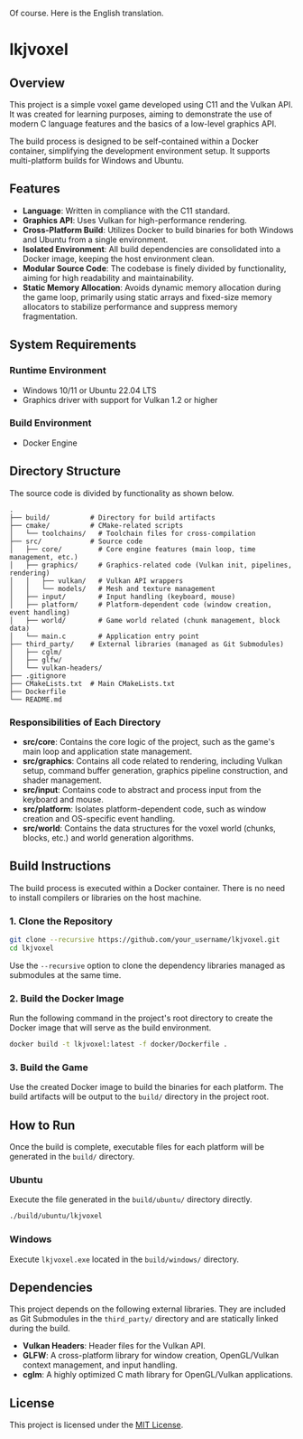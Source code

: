 Of course. Here is the English translation.

# lkjvoxel

## Overview

This project is a simple voxel game developed using C11 and the Vulkan API. It was created for learning purposes, aiming to demonstrate the use of modern C language features and the basics of a low-level graphics API.

The build process is designed to be self-contained within a Docker container, simplifying the development environment setup. It supports multi-platform builds for Windows and Ubuntu.

## Features

  * **Language**: Written in compliance with the C11 standard.
  * **Graphics API**: Uses Vulkan for high-performance rendering.
  * **Cross-Platform Build**: Utilizes Docker to build binaries for both Windows and Ubuntu from a single environment.
  * **Isolated Environment**: All build dependencies are consolidated into a Docker image, keeping the host environment clean.
  * **Modular Source Code**: The codebase is finely divided by functionality, aiming for high readability and maintainability.
  * **Static Memory Allocation**: Avoids dynamic memory allocation during the game loop, primarily using static arrays and fixed-size memory allocators to stabilize performance and suppress memory fragmentation.

## System Requirements

### Runtime Environment

  * Windows 10/11 or Ubuntu 22.04 LTS
  * Graphics driver with support for Vulkan 1.2 or higher

### Build Environment

  * Docker Engine

## Directory Structure

The source code is divided by functionality as shown below.

```
.
├── build/          # Directory for build artifacts
├── cmake/          # CMake-related scripts
│   └── toolchains/   # Toolchain files for cross-compilation
├── src/            # Source code
│   ├── core/         # Core engine features (main loop, time management, etc.)
│   ├── graphics/     # Graphics-related code (Vulkan init, pipelines, rendering)
│   │   ├── vulkan/   # Vulkan API wrappers
│   │   └── models/   # Mesh and texture management
│   ├── input/        # Input handling (keyboard, mouse)
│   ├── platform/     # Platform-dependent code (window creation, event handling)
│   ├── world/        # Game world related (chunk management, block data)
│   └── main.c        # Application entry point
├── third_party/    # External libraries (managed as Git Submodules)
│   ├── cglm/
│   ├── glfw/
│   └── vulkan-headers/
├── .gitignore
├── CMakeLists.txt  # Main CMakeLists.txt
├── Dockerfile
└── README.md
```

### Responsibilities of Each Directory

  * **src/core**: Contains the core logic of the project, such as the game's main loop and application state management.
  * **src/graphics**: Contains all code related to rendering, including Vulkan setup, command buffer generation, graphics pipeline construction, and shader management.
  * **src/input**: Contains code to abstract and process input from the keyboard and mouse.
  * **src/platform**: Isolates platform-dependent code, such as window creation and OS-specific event handling.
  * **src/world**: Contains the data structures for the voxel world (chunks, blocks, etc.) and world generation algorithms.

## Build Instructions

The build process is executed within a Docker container. There is no need to install compilers or libraries on the host machine.

### 1\. Clone the Repository

```bash
git clone --recursive https://github.com/your_username/lkjvoxel.git
cd lkjvoxel
```

Use the `--recursive` option to clone the dependency libraries managed as submodules at the same time.

### 2\. Build the Docker Image

Run the following command in the project's root directory to create the Docker image that will serve as the build environment.

```bash
docker build -t lkjvoxel:latest -f docker/Dockerfile .
```

### 3\. Build the Game

Use the created Docker image to build the binaries for each platform. The build artifacts will be output to the `build/` directory in the project root.

## How to Run

Once the build is complete, executable files for each platform will be generated in the `build/` directory.

### Ubuntu

Execute the file generated in the `build/ubuntu/` directory directly.

```bash
./build/ubuntu/lkjvoxel
```

### Windows

Execute `lkjvoxel.exe` located in the `build/windows/` directory.

## Dependencies

This project depends on the following external libraries. They are included as Git Submodules in the `third_party/` directory and are statically linked during the build.

  * **Vulkan Headers**: Header files for the Vulkan API.
  * **GLFW**: A cross-platform library for window creation, OpenGL/Vulkan context management, and input handling.
  * **cglm**: A highly optimized C math library for OpenGL/Vulkan applications.

## License

This project is licensed under the [MIT License](https://opensource.org/licenses/MIT).